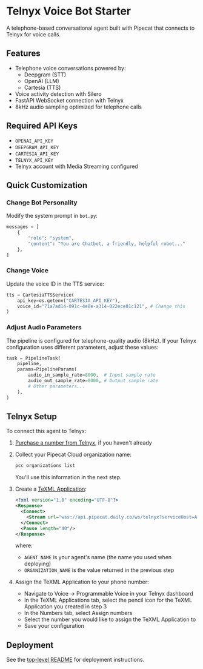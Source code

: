 # Telnyx Voice Bot Starter

A telephone-based conversational agent built with Pipecat that connects to Telnyx for voice calls.

## Features

- Telephone voice conversations powered by:
  - Deepgram (STT)
  - OpenAI (LLM)
  - Cartesia (TTS)
- Voice activity detection with Silero
- FastAPI WebSocket connection with Telnyx
- 8kHz audio sampling optimized for telephone calls

## Required API Keys

- `OPENAI_API_KEY`
- `DEEPGRAM_API_KEY`
- `CARTESIA_API_KEY`
- `TELNYX_API_KEY`
- Telnyx account with Media Streaming configured

## Quick Customization

### Change Bot Personality

Modify the system prompt in `bot.py`:

```python
messages = [
    {
        "role": "system",
        "content": "You are Chatbot, a friendly, helpful robot..."
    },
]
```

### Change Voice

Update the voice ID in the TTS service:

```python
tts = CartesiaTTSService(
    api_key=os.getenv("CARTESIA_API_KEY"),
    voice_id="71a7ad14-091c-4e8e-a314-022ece01c121", # Change this
)
```

### Adjust Audio Parameters

The pipeline is configured for telephone-quality audio (8kHz). If your Telnyx configuration uses different parameters, adjust these values:

```python
task = PipelineTask(
    pipeline,
    params=PipelineParams(
        audio_in_sample_rate=8000,  # Input sample rate
        audio_out_sample_rate=8000, # Output sample rate
        # Other parameters...
    ),
)
```

## Telnyx Setup

To connect this agent to Telnyx:

1. [Purchase a number from Telnyx](https://telnyx.com/resources/purchase-a-phone-number-with-telnyx), if you haven't already

2. Collect your Pipecat Cloud organization name:

   ```bash
   pcc organizations list
   ```

   You'll use this information in the next step.

3. Create a [TeXML Application](https://developers.telnyx.com/docs/voice/programmable-voice/texml-setup):

   ```xml
   <?xml version="1.0" encoding="UTF-8"?>
   <Response>
     <Connect>
       <Stream url="wss://api.pipecat.daily.co/ws/telnyx?serviceHost=AGENT_NAME.ORGANIZATION_NAME" bidirectionalMode="rtp"></Stream>
     </Connect>
     <Pause length="40"/>
   </Response>
   ```

   where:

   - `AGENT_NAME` is your agent's name (the name you used when deploying)
   - `ORGANIZATION_NAME` is the value returned in the previous step

4. Assign the TeXML Application to your phone number:

   - Navigate to Voice → Programmable Voice in your Telnyx dashboard
   - In the TeXML Applications tab, select the pencil icon for the TeXML Application you created in step 3
   - In the Numbers tab, select Assign numbers
   - Select the number you would like to assign the TeXML Application to
   - Save your configuration

## Deployment

See the [top-level README](../README.md) for deployment instructions.
